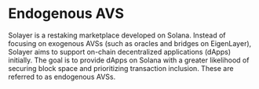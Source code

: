 # Endogenous AVS

Solayer is a restaking marketplace developed on Solana. Instead of focusing on exogenous AVSs (such as oracles and bridges on EigenLayer), Solayer aims to support on-chain decentralized applications (dApps) initially. The goal is to provide dApps on Solana with a greater likelihood of securing block space and prioritizing transaction inclusion. These are referred to as endogenous AVSs.&#x20;
